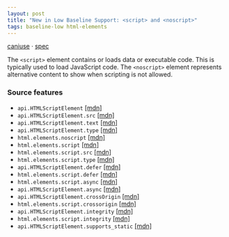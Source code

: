 ```yaml
---
layout: post
title: "New in Low Baseline Support: <script> and <noscript>"
tags: baseline-low html-elements
---
```


[caniuse](https://caniuse.com/?search=script) · [spec](https://html.spec.whatwg.org/multipage/scripting.html#script)

The `<script>` element contains or loads data or executable code. This is typically used to load JavaScript code. The `<noscript>` element represents alternative content to show when scripting is not allowed.

### Source features

- ``api.HTMLScriptElement`` [[mdn]](https://https://developer.mozilla.org/en-US/search?q=api.HTMLScriptElement)
- ``api.HTMLScriptElement.src`` [[mdn]](https://https://developer.mozilla.org/en-US/search?q=api.HTMLScriptElement.src)
- ``api.HTMLScriptElement.text`` [[mdn]](https://https://developer.mozilla.org/en-US/search?q=api.HTMLScriptElement.text)
- ``api.HTMLScriptElement.type`` [[mdn]](https://https://developer.mozilla.org/en-US/search?q=api.HTMLScriptElement.type)
- ``html.elements.noscript`` [[mdn]](https://https://developer.mozilla.org/en-US/search?q=html.elements.noscript)
- ``html.elements.script`` [[mdn]](https://https://developer.mozilla.org/en-US/search?q=html.elements.script)
- ``html.elements.script.src`` [[mdn]](https://https://developer.mozilla.org/en-US/search?q=html.elements.script.src)
- ``html.elements.script.type`` [[mdn]](https://https://developer.mozilla.org/en-US/search?q=html.elements.script.type)
- ``api.HTMLScriptElement.defer`` [[mdn]](https://https://developer.mozilla.org/en-US/search?q=api.HTMLScriptElement.defer)
- ``html.elements.script.defer`` [[mdn]](https://https://developer.mozilla.org/en-US/search?q=html.elements.script.defer)
- ``html.elements.script.async`` [[mdn]](https://https://developer.mozilla.org/en-US/search?q=html.elements.script.async)
- ``api.HTMLScriptElement.async`` [[mdn]](https://https://developer.mozilla.org/en-US/search?q=api.HTMLScriptElement.async)
- ``api.HTMLScriptElement.crossOrigin`` [[mdn]](https://https://developer.mozilla.org/en-US/search?q=api.HTMLScriptElement.crossOrigin)
- ``html.elements.script.crossorigin`` [[mdn]](https://https://developer.mozilla.org/en-US/search?q=html.elements.script.crossorigin)
- ``api.HTMLScriptElement.integrity`` [[mdn]](https://https://developer.mozilla.org/en-US/search?q=api.HTMLScriptElement.integrity)
- ``html.elements.script.integrity`` [[mdn]](https://https://developer.mozilla.org/en-US/search?q=html.elements.script.integrity)
- ``api.HTMLScriptElement.supports_static`` [[mdn]](https://https://developer.mozilla.org/en-US/search?q=api.HTMLScriptElement.supports_static)

